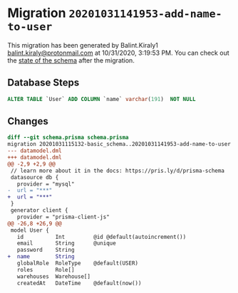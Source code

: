 # Migration `20201031141953-add-name-to-user`

This migration has been generated by Balint.Kiraly1 <balint.kiraly@protonmail.com> at 10/31/2020, 3:19:53 PM.
You can check out the [state of the schema](./schema.prisma) after the migration.

## Database Steps

```sql
ALTER TABLE `User` ADD COLUMN `name` varchar(191)  NOT NULL 
```

## Changes

```diff
diff --git schema.prisma schema.prisma
migration 20201031115132-basic_schema..20201031141953-add-name-to-user
--- datamodel.dml
+++ datamodel.dml
@@ -2,9 +2,9 @@
 // learn more about it in the docs: https://pris.ly/d/prisma-schema
 datasource db {
   provider = "mysql"
-  url = "***"
+  url = "***"
 }
 generator client {
   provider = "prisma-client-js"
@@ -26,8 +26,9 @@
 model User {
   id          Int         @id @default(autoincrement())
   email       String      @unique
   password    String
+  name        String
   globalRole  RoleType    @default(USER)
   roles       Role[]
   warehouses  Warehouse[]
   createdAt   DateTime    @default(now())
```


